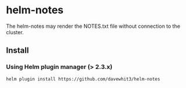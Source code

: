 # helm-notes
The helm-notes may render the NOTES.txt file without connection to the cluster.

## Install

### Using Helm plugin manager (> 2.3.x)

```shell
helm plugin install https://github.com/davewhit3/helm-notes
```

